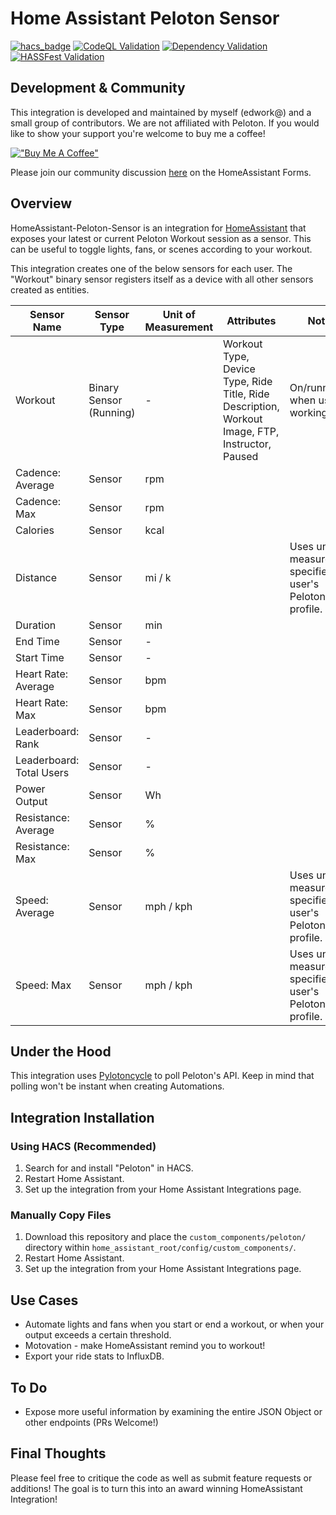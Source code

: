 # Home Assistant Peloton Sensor

[![hacs_badge](https://img.shields.io/badge/HACS-Default-41BDF5.svg)](https://github.com/hacs/integration)
[![CodeQL Validation](https://github.com/edwork/homeassistant-peloton-sensor/actions/workflows/codeql-analysis.yml/badge.svg)](https://github.com/edwork/homeassistant-peloton-sensor/actions/workflows/codeql-analysis.yml)
[![Dependency Validation](https://github.com/edwork/homeassistant-peloton-sensor/actions/workflows/dependency-review.yml/badge.svg)](https://github.com/edwork/homeassistant-peloton-sensor/actions/workflows/dependency-review.yml)
[![HASSFest Validation](https://github.com/edwork/homeassistant-peloton-sensor/actions/workflows/hassfest.yml/badge.svg)](https://github.com/edwork/homeassistant-peloton-sensor/actions/workflows/hassfest.yml)

## Development & Community

This integration is developed and maintained by myself (edwork@) and a small group of contributors. We are not affiliated with Peloton. If you would like to show your support you're welcome to buy me a coffee!

[!["Buy Me A Coffee"](https://www.buymeacoffee.com/assets/img/custom_images/orange_img.png)](https://www.buymeacoffee.com/edwork)

Please join our community discussion [here](https://community.home-assistant.io/t/peloton-support/72555) on the HomeAssistant Forms.

## Overview

HomeAssistant-Peloton-Sensor is an integration for [HomeAssistant](https://www.home-assistant.io/) that exposes your latest or current Peloton Workout session as a sensor. This can be useful to toggle lights, fans, or scenes according to your workout.

This integration creates one of the below sensors for each user. The "Workout" binary sensor registers itself as a device with all other sensors created as entities.

| Sensor Name              | Sensor Type             | Unit of Measurement | Attributes                                                                                      | Notes                                                         |
| ------------------------ | ----------------------- | ------------------- | ----------------------------------------------------------------------------------------------- | ------------------------------------------------------------- |
| Workout                  | Binary Sensor (Running) | -                   | Workout Type, Device Type, Ride Title, Ride Description, Workout Image, FTP, Instructor, Paused | On/running when user is working out.                          |
| Cadence: Average         | Sensor                  | rpm                 |                                                                                                 |                                                               |
| Cadence: Max             | Sensor                  | rpm                 |                                                                                                 |                                                               |
| Calories                 | Sensor                  | kcal                |                                                                                                 |                                                               |
| Distance                 | Sensor                  | mi / k              |                                                                                                 | Uses unit of measurement specified in user's Peloton profile. |
| Duration                 | Sensor                  | min                 |                                                                                                 |                                                               |
| End Time                 | Sensor                  | -                   |                                                                                                 |                                                               |
| Start Time               | Sensor                  | -                   |                                                                                                 |                                                               |
| Heart Rate: Average      | Sensor                  | bpm                 |                                                                                                 |                                                               |
| Heart Rate: Max          | Sensor                  | bpm                 |                                                                                                 |                                                               |
| Leaderboard: Rank        | Sensor                  | -                   |                                                                                                 |                                                               |
| Leaderboard: Total Users | Sensor                  | -                   |                                                                                                 |                                                               |
| Power Output             | Sensor                  | Wh                  |                                                                                                 |                                                               |
| Resistance: Average      | Sensor                  | %                   |                                                                                                 |                                                               |
| Resistance: Max          | Sensor                  | %                   |                                                                                                 |                                                               |
| Speed: Average           | Sensor                  | mph / kph           |                                                                                                 | Uses unit of measurement specified in user's Peloton profile. |
| Speed: Max               | Sensor                  | mph / kph           |                                                                                                 | Uses unit of measurement specified in user's Peloton profile. |

## Under the Hood

This integration uses [Pylotoncycle](https://pypi.org/project/pylotoncycle/) to poll Peloton's API. Keep in mind that polling won't be instant when creating Automations.

## Integration Installation

### Using HACS (Recommended)

1. Search for and install "Peloton" in HACS.
2. Restart Home Assistant.
3. Set up the integration from your Home Assistant Integrations page.

### Manually Copy Files

1. Download this repository and place the `custom_components/peloton/` directory within `home_assistant_root/config/custom_components/`.
2. Restart Home Assistant.
3. Set up the integration from your Home Assistant Integrations page.

## Use Cases

- Automate lights and fans when you start or end a workout, or when your output exceeds a certain threshold.
- Motovation - make HomeAssistant remind you to workout!
- Export your ride stats to InfluxDB.

## To Do

- Expose more useful information by examining the entire JSON Object or other endpoints (PRs Welcome!)

## Final Thoughts

Please feel free to critique the code as well as submit feature requests or additions! The goal is to turn this into an award winning HomeAssistant Integration!
